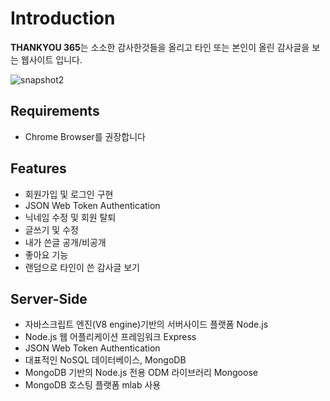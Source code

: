 # Introduction
**THANKYOU 365**는 소소한 감사한것들을 올리고 타인 또는 본인이 올린 감사글을 보는 웹사이트 입니다.

![snapshot2](https://user-images.githubusercontent.com/34699932/43944181-053d00f0-9cb9-11e8-9c80-f8afbb88fce0.png)

## Requirements
- Chrome Browser를 권장합니다

## Features
- 회원가입 및 로그인 구현
- JSON Web Token Authentication
- 닉네임 수정 및 회원 탈퇴
- 글쓰기 및 수정
- 내가 쓴글 공개/비공개
- 좋아요 기능
- 랜덤으로 타인이 쓴 감사글 보기

## Server-Side
- 자바스크립트 엔진(V8 engine)기반의 서버사이드 플랫폼 Node.js
- Node.js 웹 어플리케이션 프레임워크 Express
- JSON Web Token Authentication
- 대표적인 NoSQL 데이터베이스, MongoDB
- MongoDB 기반의 Node.js 전용 ODM 라이브러리 Mongoose
- MongoDB 호스팅 플랫폼 mlab 사용
